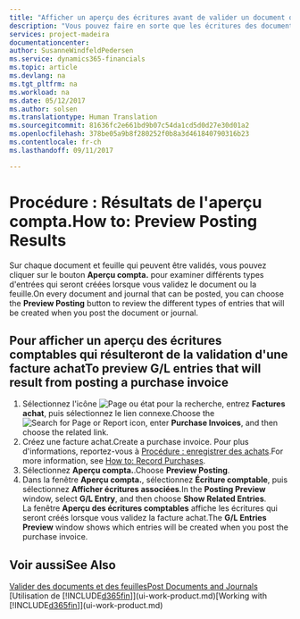 ```yaml
---
title: "Afficher un aperçu des écritures avant de valider un document ou une feuille | Microsoft Docs"
description: "Vous pouvez faire en sorte que les écritures des documents et des feuilles soient précises avant de les valider en comptabilité."
services: project-madeira
documentationcenter: 
author: SusanneWindfeldPedersen
ms.service: dynamics365-financials
ms.topic: article
ms.devlang: na
ms.tgt_pltfrm: na
ms.workload: na
ms.date: 05/12/2017
ms.author: solsen
ms.translationtype: Human Translation
ms.sourcegitcommit: 81636fc2e661bd9b07c54da1cd5d0d27e30d01a2
ms.openlocfilehash: 378be05a9b8f280252f0b8a3d461840790316b23
ms.contentlocale: fr-ch
ms.lasthandoff: 09/11/2017

---
```

# <a name="how-to-preview-posting-results"></a><span data-ttu-id="6e116-103">Procédure : Résultats de l'aperçu compta.</span><span class="sxs-lookup"><span data-stu-id="6e116-103">How to: Preview Posting Results</span></span>
<span data-ttu-id="6e116-104">Sur chaque document et feuille qui peuvent être validés, vous pouvez cliquer sur le bouton **Aperçu compta.** pour examiner différents types d'entrées qui seront créées lorsque vous validez le document ou la feuille.</span><span class="sxs-lookup"><span data-stu-id="6e116-104">On every document and journal that can be posted, you can choose the **Preview Posting** button to review the different types of entries that will be created when you post the document or journal.</span></span>

## <a name="to-preview-gl-entries-that-will-result-from-posting-a-purchase-invoice"></a><span data-ttu-id="6e116-105">Pour afficher un aperçu des écritures comptables qui résulteront de la validation d'une facture achat</span><span class="sxs-lookup"><span data-stu-id="6e116-105">To preview G/L entries that will result from posting a purchase invoice</span></span>
1. <span data-ttu-id="6e116-106">Sélectionnez l'icône ![Page ou état pour la recherche](media/ui-search/search_small.png "icône Page ou état pour la recherche"), entrez **Factures achat**, puis sélectionnez le lien connexe.</span><span class="sxs-lookup"><span data-stu-id="6e116-106">Choose the ![Search for Page or Report](media/ui-search/search_small.png "Search for Page or Report icon") icon, enter **Purchase Invoices**, and then choose the related link.</span></span>
2. <span data-ttu-id="6e116-107">Créez une facture achat.</span><span class="sxs-lookup"><span data-stu-id="6e116-107">Create a purchase invoice.</span></span> <span data-ttu-id="6e116-108">Pour plus d'informations, reportez-vous à [Procédure : enregistrer des achats](purchasing-how-record-purchases.md).</span><span class="sxs-lookup"><span data-stu-id="6e116-108">For more information, see [How to: Record Purchases](purchasing-how-record-purchases.md).</span></span>
3. <span data-ttu-id="6e116-109">Sélectionnez **Aperçu compta.**.</span><span class="sxs-lookup"><span data-stu-id="6e116-109">Choose **Preview Posting**.</span></span>
4. <span data-ttu-id="6e116-110">Dans la fenêtre **Aperçu compta.**, sélectionnez **Écriture comptable**, puis sélectionnez **Afficher écritures associées**.</span><span class="sxs-lookup"><span data-stu-id="6e116-110">In the **Posting Preview** window, select **G/L Entry**, and then choose **Show Related Entries**.</span></span>  
   <span data-ttu-id="6e116-111">La fenêtre **Aperçu des écritures comptables** affiche les écritures qui seront créés lorsque vous validez la facture achat.</span><span class="sxs-lookup"><span data-stu-id="6e116-111">The **G/L Entries Preview** window shows which entries will be created when you post the purchase invoice.</span></span>

## <a name="see-also"></a><span data-ttu-id="6e116-112">Voir aussi</span><span class="sxs-lookup"><span data-stu-id="6e116-112">See Also</span></span>
[<span data-ttu-id="6e116-113">Valider des documents et des feuilles</span><span class="sxs-lookup"><span data-stu-id="6e116-113">Post Documents and Journals</span></span>](ui-post-documents-journals.md)  
<span data-ttu-id="6e116-114">[Utilisation de [!INCLUDE[d365fin](includes/d365fin_md.md)]](ui-work-product.md)</span><span class="sxs-lookup"><span data-stu-id="6e116-114">[Working with [!INCLUDE[d365fin](includes/d365fin_md.md)]](ui-work-product.md)</span></span>


